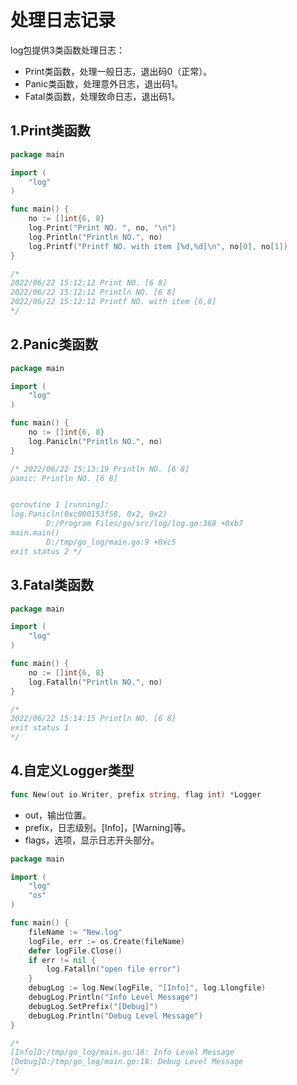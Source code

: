 # 处理日志记录

log包提供3类函数处理日志：

- Print类函数，处理一般日志，退出码0（正常）。
- Panic类函数，处理意外日志，退出码1。
- Fatal类函数，处理致命日志，退出码1。



## 1.Print类函数

```go
package main

import (
	"log"
)

func main() {
	no := []int{6, 8}
	log.Print("Print NO. ", no, "\n")
	log.Println("Println NO.", no)
	log.Printf("Printf NO. with item [%d,%d]\n", no[0], no[1])
}

/*
2022/06/22 15:12:12 Print NO. [6 8]
2022/06/22 15:12:12 Println NO. [6 8]
2022/06/22 15:12:12 Printf NO. with item [6,8]
*/
```



## 2.Panic类函数

```go
package main

import (
	"log"
)

func main() {
	no := []int{6, 8}
	log.Panicln("Println NO.", no)
}

/* 2022/06/22 15:13:19 Println NO. [6 8]
panic: Println NO. [6 8]


goroutine 1 [running]:
log.Panicln(0xc000153f58, 0x2, 0x2)
        D:/Program Files/go/src/log/log.go:368 +0xb7
main.main()
        D:/tmp/go_log/main.go:9 +0xc5
exit status 2 */
```



## 3.Fatal类函数

```go
package main

import (
	"log"
)

func main() {
	no := []int{6, 8}
	log.Fatalln("Println NO.", no)
}

/*
2022/06/22 15:14:15 Println NO. [6 8]
exit status 1
*/
```



## 4.自定义Logger类型

```go
func New(out io.Writer, prefix string, flag int) *Logger
```

- out，输出位置。
- prefix，日志级别。[Info]，[Warning]等。
- flags，选项，显示日志开头部分。

```go
package main

import (
	"log"
	"os"
)

func main() {
	fileName := "New.log"
	logFile, err := os.Create(fileName)
	defer logFile.Close()
	if err != nil {
		log.Fatalln("open file error")
	}
	debugLog := log.New(logFile, "[Info]", log.Llongfile)
	debugLog.Println("Info Level Message")
	debugLog.SetPrefix("[Debug]")
	debugLog.Println("Debug Level Message")
}

/*
[Info]D:/tmp/go_log/main.go:16: Info Level Message
[Debug]D:/tmp/go_log/main.go:18: Debug Level Message
*/
```

